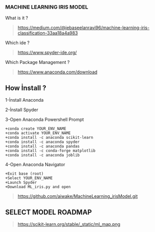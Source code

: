 ### MACHINE LEARNING IRIS MODEL

What is it ?
> https://medium.com/@jebaseelanravi96/machine-learning-iris-classification-33aa18a4a983

Which ide ?
> https://www.spyder-ide.org/

Which Package Management ?
> https://www.anaconda.com/download

## How İnstall ?
1-İnstall Anaconda

2-İnstall Spyder

3-Open Anaconda Powershell Prompt

    +conda create YOUR_ENV_NAME
    +conda activate YOUR_ENV_NAME
    +conda install -c anaconda scikit-learn
    +conda install -c anaconda spyder
    +conda install -c anaconda pandas
    +conda install -c conda-forge matplotlib
    +conda install -c anaconda joblib
4-Open Anaconda Navigator

    +Exit base (root)
    +Select YOUR_ENV_NAME
    +Launch Spyder
    +Download ML_iris.py and open 
    
  > https://github.com/aiwake/MachineLearning_irisModel.git

## SELECT MODEL ROADMAP

> https://scikit-learn.org/stable/_static/ml_map.png


